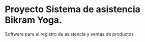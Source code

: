 <h1>Proyecto Sistema de asistencia Bikram Yoga.</h1>


Software para el registro de asistencia y ventas de productos

